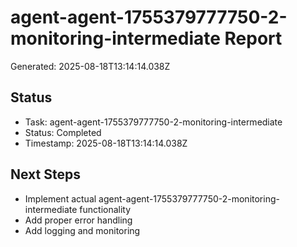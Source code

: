 # agent-agent-1755379777750-2-monitoring-intermediate Report

Generated: 2025-08-18T13:14:14.038Z

## Status
- Task: agent-agent-1755379777750-2-monitoring-intermediate
- Status: Completed
- Timestamp: 2025-08-18T13:14:14.038Z

## Next Steps
- Implement actual agent-agent-1755379777750-2-monitoring-intermediate functionality
- Add proper error handling
- Add logging and monitoring
